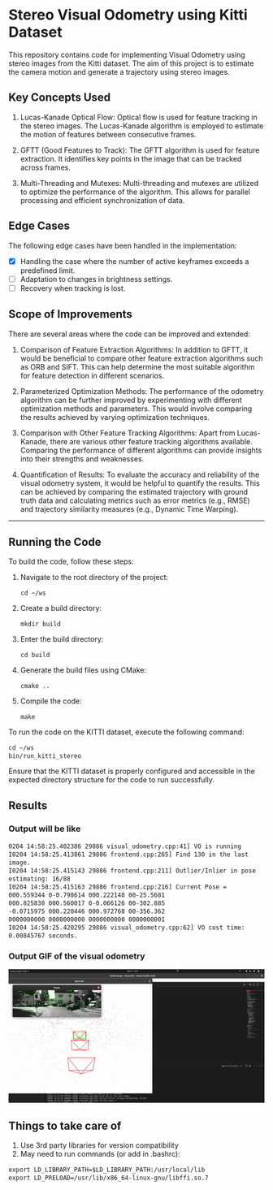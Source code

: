 # Stereo Visual Odometry using Kitti Dataset

This repository contains code for implementing Visual Odometry using stereo images from the Kitti dataset. The aim of this project is to estimate the camera motion and generate a trajectory using stereo images.

## Key Concepts Used

1. Lucas-Kanade Optical Flow: Optical flow is used for feature tracking in the stereo images. The Lucas-Kanade algorithm is employed to estimate the motion of features between consecutive frames.

2. GFTT (Good Features to Track): The GFTT algorithm is used for feature extraction. It identifies key points in the image that can be tracked across frames.

3. Multi-Threading and Mutexes: Multi-threading and mutexes are utilized to optimize the performance of the algorithm. This allows for parallel processing and efficient synchronization of data.

## Edge Cases

The following edge cases have been handled in the implementation:

- [x] Handling the case where the number of active keyframes exceeds a predefined limit.
- [ ] Adaptation to changes in brightness settings.
- [ ] Recovery when tracking is lost.

## Scope of Improvements

There are several areas where the code can be improved and extended:

1. Comparison of Feature Extraction Algorithms: In addition to GFTT, it would be beneficial to compare other feature extraction algorithms such as ORB and SIFT. This can help determine the most suitable algorithm for feature detection in different scenarios.

2. Parameterized Optimization Methods: The performance of the odometry algorithm can be further improved by experimenting with different optimization methods and parameters. This would involve comparing the results achieved by varying optimization techniques.

3. Comparison with Other Feature Tracking Algorithms: Apart from Lucas-Kanade, there are various other feature tracking algorithms available. Comparing the performance of different algorithms can provide insights into their strengths and weaknesses.

4. Quantification of Results: To evaluate the accuracy and reliability of the visual odometry system, it would be helpful to quantify the results. This can be achieved by comparing the estimated trajectory with ground truth data and calculating metrics such as error metrics (e.g., RMSE) and trajectory similarity measures (e.g., Dynamic Time Warping).

---

## Running the Code

To build the code, follow these steps:

1. Navigate to the root directory of the project:
   ```
   cd ~/ws
   ```

2. Create a build directory:
   ```
   mkdir build
   ```

3. Enter the build directory:
   ```
   cd build
   ```

4. Generate the build files using CMake:
   ```
   cmake ..
   ```

5. Compile the code:
   ```
   make
   ```

To run the code on the KITTI dataset, execute the following command:

```
cd ~/ws
bin/run_kitti_stereo
```

Ensure that the KITTI dataset is properly configured and accessible in the expected directory structure for the code to run successfully.

## Results

### Output will be like

```
0204 14:58:25.402386 29886 visual_odometry.cpp:41] VO is running
I0204 14:58:25.413861 29886 frontend.cpp:265] Find 130 in the last image.
I0204 14:58:25.415143 29886 frontend.cpp:211] Outlier/Inlier in pose estimating: 16/88
I0204 14:58:25.415163 29886 frontend.cpp:216] Current Pose = 
000.559344 0-0.798614 000.222148 00-25.5681
000.825838 000.560017 0-0.066126 00-302.885
-0.0715975 000.220446 000.972768 00-356.362
0000000000 0000000000 0000000000 0000000001
I0204 14:58:25.420295 29886 visual_odometry.cpp:62] VO cost time: 0.00845767 seconds.
```

### Output GIF of the visual odometry
![Output](result.gif)

## Things to take care of
1. Use 3rd party libraries for version compatibility
2. May need to run commands (or add in .bashrc):
```
export LD_LIBRARY_PATH=$LD_LIBRARY_PATH:/usr/local/lib
export LD_PRELOAD=/usr/lib/x86_64-linux-gnu/libffi.so.7
```